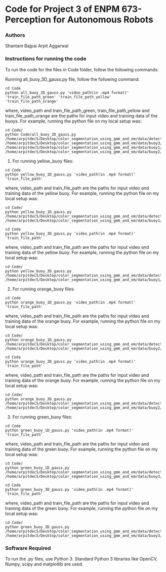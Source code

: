 # Code for Project 3 of ENPM 673-Perception for Autonomous Robots


### Authors
Shantam Bajpai
Arpit Aggarwal


### Instructions for running the code
To run the code for the files in Code folder, follow the following commands:


Running all_buoy_3D_gauss.py file, follow the following command:

```
cd Code
python all_buoy_3D_gauss.py 'video_path(in .mp4 format)' 'train_file_path_green' 'train_file_path_yellow' 'train_file_path_orange'
```
where, video_path and train_file_path_green, train_file_path_yellow and train_file_path_orange are the paths for input video and training data of the buoys. For example, running the python file on my local setup was:

```
cd Code/
python Code/all_buoy_3D_gauss.py /home/arpitdec5/Desktop/color_segmentation_using_gmm_and_em/data/detectbuoy.avi /home/arpitdec5/Desktop/color_segmentation_using_gmm_and_em/data/buoy3/train /home/arpitdec5/Desktop/color_segmentation_using_gmm_and_em/data/buoy1/train /home/arpitdec5/Desktop/color_segmentation_using_gmm_and_em/data/buoy2/train
```


1. For running yellow_buoy files:
```
cd Code
python yellow_buoy_1D_gauss.py 'video_path(in .mp4 format)' 'train_file_path'
```
where, video_path and train_file_path are the paths for input video and training data of the yellow buoy. For example, running the python file on my local setup was:

```
cd Code/
python yellow_buoy_1D_gauss.py /home/arpitdec5/Desktop/color_segmentation_using_gmm_and_em/data/detectbuoy.avi /home/arpitdec5/Desktop/color_segmentation_using_gmm_and_em/data/buoy1/train
```


```
cd Code
python yellow_buoy_3D_gauss.py 'video_path(in .mp4 format)' 'train_file_path'
```
where, video_path and train_file_path are the paths for input video and training data of the yellow buoy. For example, running the python file on my local setup was:

```
cd Code/
python yellow_buoy_3D_gauss.py /home/arpitdec5/Desktop/color_segmentation_using_gmm_and_em/data/detectbuoy.avi /home/arpitdec5/Desktop/color_segmentation_using_gmm_and_em/data/buoy1/train
```


2. For running orange_buoy files:
```
cd Code
python orange_buoy_1D_gauss.py 'video_path(in .mp4 format)' 'train_file_path'
```
where, video_path and train_file_path are the paths for input video and training data of the orange buoy. For example, running the python file on my local setup was:

```
cd Code/
python orange_buoy_1D_gauss.py /home/arpitdec5/Desktop/color_segmentation_using_gmm_and_em/data/detectbuoy.avi /home/arpitdec5/Desktop/color_segmentation_using_gmm_and_em/data/buoy2/train
```


```
cd Code
python orange_buoy_3D_gauss.py 'video_path(in .mp4 format)' 'train_file_path'
```
where, video_path and train_file_path are the paths for input video and training data of the orange buoy. For example, running the python file on my local setup was:

```
cd Code/
python orange_buoy_3D_gauss.py /home/arpitdec5/Desktop/color_segmentation_using_gmm_and_em/data/detectbuoy.avi /home/arpitdec5/Desktop/color_segmentation_using_gmm_and_em/data/buoy2/train
```


3. For running green_buoy files:
```
cd Code
python green_buoy_1D_gauss.py 'video_path(in .mp4 format)' 'train_file_path'
```
where, video_path and train_file_path are the paths for input video and training data of the green buoy. For example, running the python file on my local setup was:

```
cd Code/
python green_buoy_1D_gauss.py /home/arpitdec5/Desktop/color_segmentation_using_gmm_and_em/data/detectbuoy.avi /home/arpitdec5/Desktop/color_segmentation_using_gmm_and_em/data/buoy3/train
```


```
cd Code
python green_buoy_3D_gauss.py 'video_path(in .mp4 format)' 'train_file_path'
```
where, video_path and train_file_path are the paths for input video and training data of the green buoy. For example, running the python file on my local setup was:

```
cd Code/
python green_buoy_3D_gauss.py /home/arpitdec5/Desktop/color_segmentation_using_gmm_and_em/data/detectbuoy.avi /home/arpitdec5/Desktop/color_segmentation_using_gmm_and_em/data/buoy3/train
```


### Software Required
To run the .py files, use Python 3. Standard Python 3 libraries like OpenCV, Numpy, scipy and matplotlib are used.
